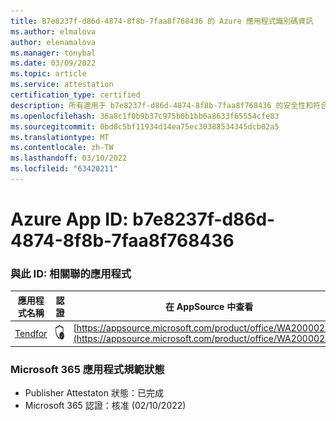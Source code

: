 ```yaml
---
title: B7e8237f-d86d-4874-8f8b-7faa8f768436 的 Azure 應用程式識別碼資訊
ms.author: elmalova
author: elenamalova
ms.manager: tonybal
ms.date: 03/09/2022
ms.topic: article
ms.service: attestation
certification_type: certified
description: 所有適用于 b7e8237f-d86d-4874-8f8b-7faa8f768436 的安全性和符合性資訊資訊。
ms.openlocfilehash: 36a8c1f0b9b37c975b0b1bb6a8633f65554cfe83
ms.sourcegitcommit: 0bd8c5bf11934d14ea75ec30388534345dcb02a5
ms.translationtype: MT
ms.contentlocale: zh-TW
ms.lasthandoff: 03/10/2022
ms.locfileid: "63420211"
---
```

# <a name="azure-app-id-b7e8237f-d86d-4874-8f8b-7faa8f768436"></a>Azure App ID: b7e8237f-d86d-4874-8f8b-7faa8f768436


### <a name="apps-associated-with-this-id"></a>與此 ID: 相關聯的應用程式
| **應用程式名稱** | **認證** | **在 AppSource 中查看** |
|--------------|---------------|-----------------------|
| [Tendfor](https://docs.microsoft.com/microsoft-365-app-certification/forward/WA200002996) | <img alt="Certified application badge" src="../media/certified-badge.png" height="25" width="25" /> | [https://appsource.microsoft.com/product/office/WA200002996](https://appsource.microsoft.com/product/office/WA200002996) |

### <a name="microsoft-365-app-compliance-status"></a>Microsoft 365 應用程式規範狀態
- Publisher Attestaton 狀態：已完成
- Microsoft 365 認證：核准 (02/10/2022) 

